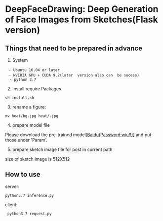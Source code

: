 # DeepFaceDrawing: Deep Generation of Face Images from Sketches(Flask version)
## Things that need to be prepared in advance

1. System
  ```
　- Ubuntu 16.04 or later
　- NVIDIA GPU + CUDA 9.2(later  version also can  be sucess)
    - python 3.7
  ```
2. install require Packages
  ```
  sh install.sh
  ```
  3. rename a figure:
```
mv heat/bg.jpg heat/.jpg
```

  4. prepare model file

Please download the pre-trained model<a href="https://pan.baidu.com/s/1f1S9t4T5X5J0CDZ7AqTfMg 
" target="_blank">[Baidu(Password:wiu9)]</a> and put those under 'Param'.
 
 5. prepare sketch image file for post in current path
 
 size of sketch image is 512X512

## How to use
server:
  ```
  python3.7 inference.py
  ```
  client:
  ```
   python3.7 request.py
   ```
  

